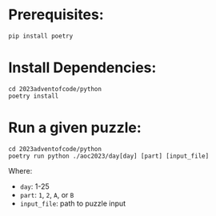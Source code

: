 # Prerequisites:
```
pip install poetry
```
# Install Dependencies:
```
cd 2023adventofcode/python
poetry install
```

# Run a given puzzle:
```
cd 2023adventofcode/python
poetry run python ./aoc2023/day[day] [part] [input_file]
```

Where:
- `day`: 1-25
- `part`: `1`, `2`, `A`, or `B`
- `input_file`: path to puzzle input